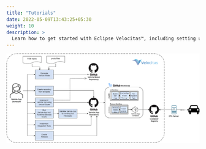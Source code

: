 ```yaml
---
title: "Tutorials"
date: 2022-05-09T13:43:25+05:30
weight: 10
description: >
  Learn how to get started with Eclipse Velocitas™, including setting up the development environment, creating a Vehicle Model as well as developing, testing and deploying a Vehicle App.
---
```


![Customer Journey](./userJourney.png)